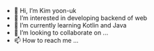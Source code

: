 - 👋 Hi, I’m Kim yoon-uk
- 👀 I’m interested in developing backend of web
- 🌱 I’m currently learning Kotlin and Java
- 💞️ I’m looking to collaborate on ...
- 📫 How to reach me ...

<!---
VicReznov/VicReznov is a ✨ special ✨ repository because its `README.md` (this file) appears on your GitHub profile.
You can click the Preview link to take a look at your changes.
--->
